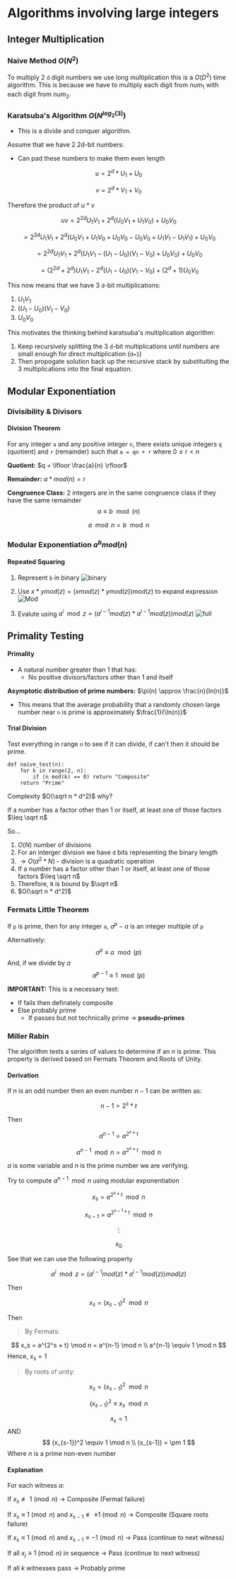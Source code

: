 # Algorithms involving large integers 

## Integer Multiplication 

### Naive Method $O(N^2)$
To multiply 2 `d` digit numbers we use long multiplication this is a $O(D^2)$ time algorithm. This is 
because we have to multiply each digit from $num_1$ with each digit from $num_2$. 

### Karatsuba's Algorithm $O(N^{log_2(3)})$

- This is a divide and conquer algorithm. 


Assume that we have 2 2d-bit numbers: 
- Can pad these numbers to make them even length  

$$
u = 2^d * U_1 + U_0 
$$

$$
v = 2^d * V_1 + V_0 
$$

Therefore the product of $u * v$

$$
uv = 2^{2d} U_1 V_1 + 2^d(U_0 V_1 + U_1 V_0 ) + U_0 V_0  
$$

$$ 
= 2^{2d} U_1 V_1 + 2^d(U_0 V_1 + U_1 V_0 + U_0 V_0 - U_0 V_0 + U_1 V_1 - U_1 V_1) + U_0 V_0
$$

$$ 
= 2^{2d} U_1 V_1 + 2^d(U_1 V_1 - (U_1 - U_0)(V_1 - V_0) + U_0 V_0) + U_0 V_0
$$

$$
= (2^{2d} + 2^d)U_1 V_1 - 2^d (U_1 - U_0)(V_1 - V_0) + (2^d + 1) U_0 V_0
$$

This now means that we have 3 `d`-bit multiplications: 
1) $U_1V_1$
2) $(U_1 - U_0)(V_1 - V_0)$
3) $U_0V_0$

This motivates the thinking behind karatsuba's multiplication algorithm: 
1) Keep recursively splitting the 3 `d`-bit multiplications until numbers are small enough for direct 
multiplication (`d=1`)
2) Then propogate solution back up the recursive stack by substituiting the 3 multiplications into the 
final equation. 

## Modular Exponentiation 

### Divisibility & Divisors 

#### Division Theorem  
For any integer `a` and any positive integer `n`, there exists unique integers `q` (quotient) and 
`r` (remainder) such that `a = qn + r` where $0\leq r < n$

**Quotient:** $q = \lfloor \frac{a}{n} \rfloor$

**Remainder:** $a * mod(n) = r$

**Congruence Class:** 2 integers are in the same congruence class if they have the same remainder 
$$
a \equiv b \mod (n)
$$ 

$$ 
a \mod n = b \mod n 
$$

### Modular Exponentiation $a^b mod(n)$

#### Repeated Squaring 

1) Represent `b` in binary
![binary](./binary.png)

2) Use $x * y mod(z)= (x mod(z) * y mod (z))mod(z)$ to expand expression 
![Mod](./modexpression.png)

3) Evalute using $a^{i} \mod z= (a^{i-1}mod(z) * a^{i-1}mod(z))mod(z)$
![full](./fullcomp.png)

## Primality Testing 

#### Primality 
- A natural number greater than 1 that has: 
    - No positive divisors/factors other than 1 and itself 

**Asymptotic distribution of prime numbers:** $\pi(n) \approx \frac{n}{In(n)}$
- This means that the average probability that a randomly chosen large number near `n` is prime 
is approximately $\frac{1}{\ln(n)}$

#### Trial Division 
Test everything in range `n` to see if it can divide, if can't then it should be prime.
```
def naive_test(n): 
    for k in range(2, n): 
        if (n mod(k) == 0) return "Composite"
    return "Prime"
```

Complexity $O(\sqrt n * d^2)$ why?

If a number has a factor other than 1 or itself, at least one of those factors $\leq \sqrt n$

So...
1) $O(N)$ number of divisions 
2) For an interger division we have `d` bits representing the binary length 
3) $\rightarrow O(d^2 * N)$ - division is a quadratic operation 
4) If a number has a factor other than 1 or itself, at least one of those factors $\leq \sqrt n$
5) Therefore, `N` is bound by $\sqrt n$
6) $O(\sqrt n * d^2)$

### Fermats Little Theorem 

If `p` is prime, then for any integer `a`, $a^{p} - a$ is an integer multiple of `p`

Alternatively: 
$$
a^p \equiv a \mod(p)
$$
 And, if we divide by $a$
$$
a^{p-1} \equiv 1 \mod(p)
$$

**IMPORTANT:** This is a necessary test: 
- If fails then definately composite 
- Else probably prime 
    - If passes but not technically prime $\rightarrow$ **pseudo-primes**

### Miller Rabin 

The algorithm tests a series of values to determine if an $n$ is prime. 
This property is derived based on Fermats Theorem and Roots of Unity. 

#### Derivation 

If $n$ is an odd number then an even number $n-1$ can be written as: 

$$
n-1 = 2^s * t 
$$

Then 

$$
a^{n-1} = a^{2^s * t}
$$

$$
a^{n-1} \mod n  = a^{2^s * t} \mod n 
$$

$a$ is some variable and $n$ is the prime number we are verifying. 

Try to compute $a^{n-1} \mod n$ using modular exponentiation 

$$
x_{s} = a^{2^s * t} \mod n
$$

$$
x_{s-1} = a^{2^{s-1} * t} \mod n
$$

$$
\vdots
$$

$$
x_{0}
$$

See that we can use the following property 

$$
a^{i} \mod z= (a^{i-1}mod(z) * a^{i-1}mod(z))mod(z)
$$

Then 

$$
x_{s} = (x_{s-1})^2 \mod n 
$$

Then 
>By Fermats: 

$$
x_s = a^{2^s × t} \mod n = a^{n-1} \mod n
\\
a^{n-1} \equiv 1 \mod n
$$
Hence, $x_s = 1$


>By roots of unity: 

$$
x_{s} = (x_{s-1})^2 \mod n 
$$

$$ 
 (x_{s-1})^2 \equiv x_{s}  \mod n 
$$

$$
x_s = 1 
$$ 
AND 
$$
(x_{s-1})^2 \equiv 1 \mod n 
\\
(x_{s-1}) = \pm 1
$$
Where $n$ is a prime non-even number 

#### Explanation 

For each witness $a$:

If $x_s \not\equiv 1 \pmod{n}$ → Composite (Fermat failure)

If $x_s \equiv 1 \pmod{n}$ and $x_{s-1} \not\equiv \pm 1 \pmod{n}$ → Composite (Square roots failure)

If $x_s \equiv 1 \pmod{n}$ and $x_{s-1} \equiv -1 \pmod{n}$ → Pass (continue to next witness)

If all $x_j \equiv 1 \pmod{n}$ in sequence → Pass (continue to next witness)

If all $k$ witnesses pass → Probably prime
